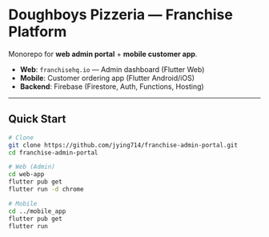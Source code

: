 # Doughboys Pizzeria — Franchise Platform

Monorepo for **web admin portal** + **mobile customer app**.

- **Web**: `franchisehq.io` — Admin dashboard (Flutter Web)
- **Mobile**: Customer ordering app (Flutter Android/iOS)
- **Backend**: Firebase (Firestore, Auth, Functions, Hosting)

---

## Quick Start

```bash
# Clone
git clone https://github.com/jying714/franchise-admin-portal.git
cd franchise-admin-portal

# Web (Admin)
cd web-app
flutter pub get
flutter run -d chrome

# Mobile
cd ../mobile_app
flutter pub get
flutter run